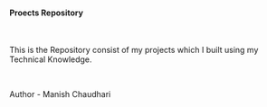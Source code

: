 <H4> Proects Repository </H4>
<br>
<p> This is the Repository consist of my projects which I built using my Technical Knowledge.</p>
<br>







Author - Manish Chaudhari
